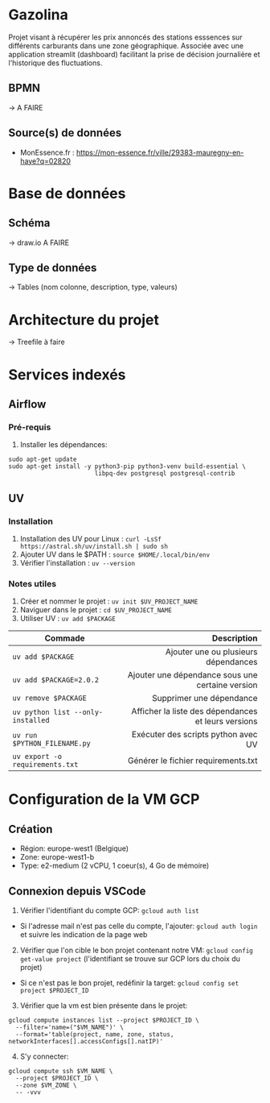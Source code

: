 # Gazolina

Projet visant à récupérer les prix annoncés des stations esssences sur différents carburants dans une zone géographique. Associée avec une application streamlit (dashboard) facilitant la prise de décision journalière et l'historique des fluctuations.

## BPMN

-> A FAIRE

## Source(s) de données

- MonEssence.fr : https://mon-essence.fr/ville/29383-mauregny-en-haye?q=02820

# Base de données

## Schéma

-> draw.io A FAIRE

## Type de données

-> Tables (nom colonne, description, type, valeurs)

# Architecture du projet

-> Treefile à faire

# Services indexés

## Airflow

### Pré-requis

1. Installer les dépendances:

```
sudo apt-get update
sudo apt-get install -y python3-pip python3-venv build-essential \
                        libpq-dev postgresql postgresql-contrib
```

## UV

### Installation

1. Installation des UV pour Linux : `curl -LsSf https://astral.sh/uv/install.sh | sudo sh`
2. Ajouter UV dans le $PATH : `source $HOME/.local/bin/env`
3. Vérifier l'installation : `uv --version`

### Notes utiles

1. Créer et nommer le projet : `uv init $UV_PROJECT_NAME`
2. Naviguer dans le projet : `cd $UV_PROJECT_NAME`
3. Utiliser UV : `uv add $PACKAGE`

| Commade                           |                                         Description |
| --------------------------------- | --------------------------------------------------: |
| `uv add $PACKAGE`                 |                Ajouter une ou plusieurs dépendances |
| `uv add $PACKAGE=2.0.2`           |    Ajouter une dépendance sous une certaine version |
| `uv remove $PACKAGE`              |                            Supprimer une dépendance |
| `uv python list --only-installed` | Afficher la liste des dépendances et leurs versions |
| `uv run $PYTHON_FILENAME.py`      |                 Exécuter des scripts python avec UV |
| `uv export -o requirements.txt`   |                 Générer le fichier requirements.txt |

# Configuration de la VM GCP

## Création

- Région: europe-west1 (Belgique)
- Zone: europe-west1-b
- Type: e2-medium (2 vCPU, 1 coeur(s), 4 Go de mémoire)

## Connexion depuis VSCode

1. Vérifier l'identifiant du compte GCP: `gcloud auth list`

- Si l'adresse mail n'est pas celle du compte, l'ajouter: `gcloud auth login` et suivre les indication de la page web

2. Vérifier que l'on cible le bon projet contenant notre VM: `gcloud config get-value project` (l'identifiant se trouve sur GCP lors du choix du projet)

- Si ce n'est pas le bon projet, redéfinir la target: `gcloud config set project $PROJECT_ID`

3. Vérifier que la vm est bien présente dans le projet:

```
gcloud compute instances list --project $PROJECT_ID \
  --filter='name=("$VM_NAME")' \
  --format='table(project, name, zone, status, networkInterfaces[].accessConfigs[].natIP)'
```

4. S'y connecter:

```
gcloud compute ssh $VM_NAME \
  --project $PROJECT_ID \
  --zone $VM_ZONE \
  -- -vvv
```
